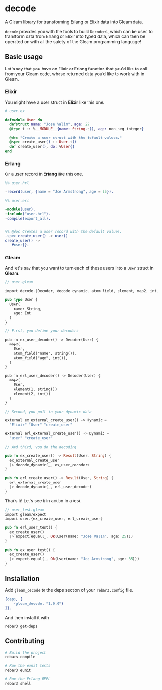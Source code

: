 # decode
<!-- TODO: Add some badges! -->

A Gleam library for transforming Erlang or Elixir data into Gleam data.

`decode` provides you with the tools to build `Decoder`s, which can be used to
transform data from Erlang or Elixir into typed data, which can then be operated
on with all the safety of the Gleam programming language!

## Basic usage

Let's say that you have an Elixir or Erlang function that you'd like to call
from your Gleam code, whose returned data you'd like to work with in Gleam.

### Elixir

You might have a user struct in **Elixir** like this one.

```elixir
# user.ex

defmodule User do
  defstruct name: "Jose Valim", age: 25
  @type t :: %__MODULE__{name: String.t(), age: non_neg_integer}

  @doc "Create a user struct with the default values."
  @spec create_user() :: User.t()
  def create_user(), do: %User{}
end
```

### Erlang

Or a user record in **Erlang** like this one.

```erlang
%% user.hrl

-record(user, {name = "Joe Armstrong", age = 35}).
```

```erlang
%% user.erl

-module(user).
-include("user.hrl").
-compile(export_all).


%% @doc Creates a user record with the default values.
-spec create_user() -> user()
create_user() ->
   #user{}.
```

### Gleam

And let's say that you want to turn each of these users into a `User` struct in
**Gleam**.

```rust
// user.gleam

import decode.{Decoder, decode_dynamic, atom_field, element, map2, int, string}

pub type User {
  User(
    name: String,
    age: Int
  )
}

// First, you define your decoders

pub fn ex_user_decoder() -> Decoder(User) {
  map2(
    User,
    atom_field("name", string()),
    atom_field("age", int()),
  )
}

pub fn erl_user_decoder() -> Decoder(User) {
  map2(
    User,
    element(1, string())
    element(2, int())
  )
}

// Second, you pull in your dynamic data

external ex_external_create_user() -> Dynamic =
  "Elixir" "User" "create_user"

external erl_external_create_user() -> Dynamic =
  "user" "create_user"

// And third, you do the decoding

pub fn ex_create_user() -> Result(User, String) {
  ex_external_create_user
  |> decode_dynamic(_, ex_user_decoder)
}

pub fn erl_create_user() -> Result(User, String) {
  erl_external_create_user
  |> decode_dynamic(_, erl_user_decoder)
}
```

That's it! Let's see it in action in a test.

```rust
// user_test.gleam
import gleam/expect
import user.{ex_create_user, erl_create_user}

pub fn erl_user_test() {
  ex_create_user()
  |> expect.equal(_, Ok(User(name: "Jose Valim", age: 25)))
}

pub fn ex_user_test() {
  ex_create_user()
  |> expect.equal(_, Ok(User(name: "Joe Armstrong", age: 35)))
}
```


## Installation

Add `gleam_decode` to the deps section of your `rebar3.config` file.

```erlang
{deps, [
    {gleam_decode, "1.0.0"}
]}.
```

And then install it with

```shell
rebar3 get-deps
```


## Contributing

```sh
# Build the project
rebar3 compile

# Run the eunit tests
rebar3 eunit

# Run the Erlang REPL
rebar3 shell
```
